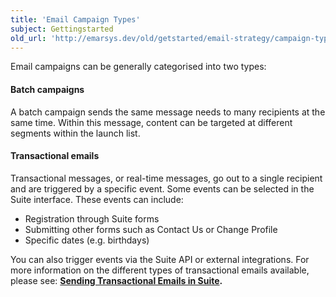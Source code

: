 ```yaml
---
title: 'Email Campaign Types'
subject: Gettingstarted
old_url: 'http://emarsys.dev/old/getstarted/email-strategy/campaign-types/'
---
```


Email campaigns can be generally categorised into two types:

#### Batch campaigns

 A batch campaign sends the same message needs to many recipients at the same time. Within this message, content can be targeted at different segments within the launch list.

#### Transactional emails

 Transactional messages, or real-time messages, go out to a single recipient and are triggered by a specific event. Some events can be selected in the Suite interface. These events can include:

- Registration through Suite forms
- Submitting other forms such as Contact Us or Change Profile
- Specific dates (e.g. birthdays)

 You can also trigger events via the Suite API or external integrations. For more information on the different types of transactional emails available, please see: **[Sending Transactional Emails in Suite](/Suite/txm.md "Transactional Emails in Suite").**